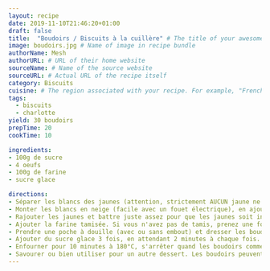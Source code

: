 ```yaml
---
layout: recipe
date: 2019-11-10T21:46:20+01:00
draft: false    
title:  "Boudoirs / Biscuits à la cuillère" # The title of your awesome recipe
image: boudoirs.jpg # Name of image in recipe bundle
authorName: Mesh
authorURL: # URL of their home website
sourceName: # Name of the source website
sourceURL: # Actual URL of the recipe itself
category: Biscuits
cuisine: # The region associated with your recipe. For example, "French", Mediterranean", or "American".
tags:
  - biscuits
  - charlotte 
yield: 30 boudoirs
prepTime: 20
cookTime: 10

ingredients:
- 100g de sucre
- 4 oeufs
- 100g de farine
- sucre glace

directions:
- Séparer les blancs des jaunes (attention, strictement AUCUN jaune ne doit être dans les blancs, sinon ils ne monteront jamais en neige).
- Monter les blancs en neige (facile avec un fouet électrique), en ajoutant petit à petit le sucre. S'arrêter lorsque l'on obtient un bec d'oiseau quand vous retirez le fouet.
- Rajouter les jaunes et battre juste assez pour que les jaunes soit incorporés.
- Ajouter la farine tamisée. Si vous n'avez pas de tamis, prenez une fourchette ou un fouet et battez la farine juste avant qu'elle ne tombe de son conteneur. Il ne doit pas y'avoir de "morceaux" de farine.
- Prendre une poche à douille (avec ou sans embout) et dresser les boudoirs. Vous pouvez former des chaines de boudoirs ou bien des cercles (pour des charlottes par exemple, voir photo) ou alors vous pouvez les espacer un peu plus.
- Ajouter du sucre glace 3 fois, en attendant 2 minutes à chaque fois.
- Enfourner pour 10 minutes à 180°C, s'arrêter quand les boudoirs commencent à dorer.
- Savourer ou bien utiliser pour un autre dessert. Les boudoirs peuvent faire peur au premier abord, mais cette recette peut être réussie par n'importe qui. De plus si vous devez en faire pour un grand nombre de personne, vous pouvez facilement en préparer une grande quantité.
---
```

